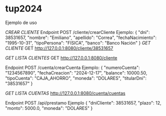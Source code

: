 # tup2024
Ejemplo de uso

_CREAR CLIENTE_
Endpoint POST /cliente/crearCliente Ejemplo:
{
"dni": 38531657,
"nombre": "Emiliano",
"apellido": "Correa",
"fechaNacimiento": "1995-10-31",
"tipoPersona": "FISICA",
"banco": "Banco Nación"
}
_GET CLIENTE_
GET http://127.0.0.1:8080/cliente/38531657

_GET LISTA CLIENTES_
GET http://127.0.0.1:8080/cliente

Endpoint POST /cuenta/crearCuenta Ejemplo:
{ "numeroCuenta": "1234567890", "fechaCreacion": "2024-12-17", "balance": 10000.50, "tipoCuenta": "CAJA_AHORRO", "moneda": "DOLARES", "titularDni": "38531657" }

_GET LISTA CUENTAS_
http://127.0.0.1:8080/cuenta/cuentas

Endpoint POST /api/prestamo Ejemplo
{
"dniCliente": 38531657,
"plazo": 12,
"monto": 5000.0,
"moneda": "DOLARES"
}
